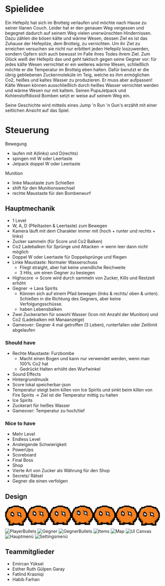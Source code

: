 # Spielidee
Ein Hefepilz hat sich im Brotteig verlaufen und möchte nach Hause zu seiner lilanen Couch. Leider hat er den genauen Weg vergessen und begegnet dadurch auf seinem Weg vielen unerwünschten Hindernissen. Dazu zählen die bösen kälte und wärme Wesen, dessen Ziel es ist das Zuhause der Hefepilze, dem Brotteig, zu vernichten. Um ihr Ziel zu erreichen versuchen sie nicht nur erbittert jeden Hefepilz loszuwerden, sondern Opfern sich auch bewusst im Falle ihres Todes ihrem Ziel. Zum Glück weiß der Hefepilz das und geht taktisch gegen seine Gegner vor: für jedes kälte Wesen vernichtet er ein weiteres wärme Wesen, schließlich möchte er die Temperatur im Brotteig eben halten. Dafür benutzt er die übrig gebliebenen Zuckermoleküle im Teig, welche es ihm ermöglichen Co2, heißes und kaltes Wasser zu produzieren. Er muss aber aufpassen! Kälte Wesen können ausschließlich durch heißes Wasser vernichtet werden und wärme Wesen nur mit kaltem. Seinen PupsJetpack und Kohlenstoffdioxid Bomben setzt er weise auf seinem Weg ein. 

Seine Geschichte wird mitteils eines Jump 'n Run 'n Gun's erzählt mit einer seitlichen Ansicht auf das Spiel. 


# Steuerung

Bewegung
* laufen mit A(links) und D(rechts)
* spingen mit W oder Leertaste 
* Jetpack doppel W oder Leertaste

Munition
* linke Maustaste zum Schießen
* shift für den Munitionswechsel
* rechte Maustaste für den Bombenwurf


## Hauptmechanik
* 1 Level
* W, A, D (Pfeiltasten & Leertaste) zum Bewegen  
* Kamera läuft mit dem Charakter immer mit (hoch + runter und rechts + links)
* Zucker sammeln (für Score und Co2 Balken)
* Co2 Ladebalken für Sprünge und Attacken → wenn leer dann nicht möglich
* Doppel W oder Leertaste für Doppelsprünge und fliegen
* Linke Maustaste: Normaler Wasserschuss
  * Fliegt straight, aber hat keine unendliche Reichweite
  * 3 Hits, um einen Gegner zu besiegen
* Highscore → Score wird durch sammeln von Zucker, Kills und Restzeit erhöht
* Gegner → Lava Spirits
  * Können sich auf einem Pfad bewegen (links & rechts/ oben & unten). Schießen in die Richtung des Gegners, aber keine Verfolgungsschüsse.
  * haben Lebensbalken
* Zwei Zuckerarten für sowohl Wasser (Icon mit Anzahl der Munition) und Co2  (Ladebalken mit Manaanzeige)
* Gameover: Gegner 4 mal getroffen (3 Leben), runterfallen oder Zeitlimit abgelaufen


### Should have
* Rechte Maustaste: Furzbombe
  * Macht einen Bogen und kann nur verwendet werden, wenn man 100% Co2 hat
  * Gedrückt Halten erhöht den Wurfwinkel
* Sound Effects
* Hintergrundmusik
* Score lokal speicherbar-json
* Temperatur steigt beim killen von Ice Spirits und sinkt beim killen von Fire Spirits →  Ziel ist die Temperatur mittig zu halten
* Ice Spirits
* Zuckerart für heißes Wasser
* Gameover: Temperatur zu hoch/tief


### Nice to have
* Mehr Level
* Endless Level
* Ansteigende Schwierigkeit
* PowerUps
* Scoreboard
* Final Boss
* Shop
* Vierte Art von Zucker als Währung für den Shop
* Secrets/ Rätsel
* Gegner die einen verfolgen


## Design
![Player](\Assets\Sprites\jumping.png)
![PlayerBullets]()
![Gegner]()
![GegnerBullets]()
![Items]()
![Map]()
![UI Canvas]()
![Hauptmenü]()
![Settingsmenü]()


## Teammitglieder
* Emircan Yüksel
* Esther Ruth Gülpen Garay
* Fatlind Krasniqi
* Habib Farhan

